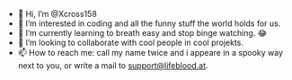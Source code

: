 - 👋 Hi, I’m @Xcross158
- 👀 I’m interested in coding and all the funny stuff the world holds for us.
- 🌱 I’m currently learning to breath easy and stop binge watching. 😂
- 💞️ I’m looking to collaborate with cool people in cool projekts.
- 📫 How to reach me: call my name twice and i appeare in a spooky way next to you, or write a mail to support@lifeblood.at.

<!---
Xcross158/Xcross158 is a ✨ special ✨ repository because its `README.md` (this file) appears on your GitHub profile.
You can click the Preview link to take a look at your changes.
--->
